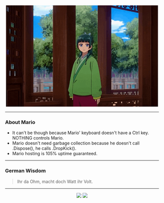 <p align="center">
  <img src="assets/maomao.gif" />
</p>

---

### About Mario
- It can't be though because Mario' keyboard doesn't have a Ctrl key.  NOTHING controls Mario.
- Mario doesn't need garbage collection because he doesn't call .Dispose(), he calls .DropKick().
- Mario hosting is 105% uptime guaranteed.

---

### German Wisdom
> Ihr da Ohm, macht doch Watt ihr Volt.

---

<p align="center">
  <a>
    <img height="180em" src="https://github-readme-stats-eight-theta.vercel.app/api?username=Torfkopp&show_icons=true&theme=dark&include_all_commits=true&count_private=true"/>
  </a>
  <a href="https://github.com/Torfkopp?tab=repositories">
    <img height="180em" src="https://github-readme-stats-eight-theta.vercel.app/api/top-langs/?username=torfkopp&layout=compact&theme=dark&langs_count=8&hide=java"/>
  </a>
</p>
